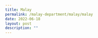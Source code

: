 ```yaml
---
title: Malay
permalink: /malay-department/malay/malay
date: 2022-06-18
layout: post
description: ""
---
```

